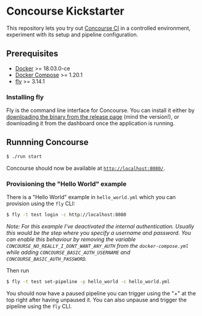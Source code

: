 # Concourse Kickstarter

This repository lets you try out [Concourse CI](https://concourse-ci.org) in a controlled environment, experiment with its setup and pipeline configuration.

## Prerequisites

- [Docker](https://www.docker.com) >= 18.03.0-ce
- [Docker Compose](https://github.com/docker/compose/) >= 1.20.1
- [fly](https://concourse.ci/fly-cli.html) >= 3.14.1

### Installing fly

Fly is the command line interface for Concourse. You can install it either by [downloading the binary from the release page](https://github.com/concourse/concourse/releases) (mind the version!), or downloading it from the dashboard once the application is running.

## Runnning Concourse

```sh
$ ./run start
```

Concourse should now be available at [`http://localhost:8080/`](http://localhost:8080).

### Provisioning the "Hello World" example

There is a "Hello World" example in `hello_world.yml` which you can provision using the `fly` CLI:

```sh
$ fly -t test login -c http://localhost:8080
```

_Note: For this example I've deactivated the internal authentication. Usually this would be the step where you specify a username and password. You can enable this behaviour by removing the variable `CONCOURSE_NO_REALLY_I_DONT_WANT_ANY_AUTH` from the `docker-compose.yml` while adding `CONCOURSE_BASIC_AUTH_USERNAME` and `CONCOURSE_BASIC_AUTH_PASSWORD`._

Then run

```sh
$ fly -t test set-pipeline -p hello_world -c hello_world.yml
```

You should now have a paused pipeline you can trigger using the "+" at the top right after having unpaused it. You can also unpause and trigger the pipeline using the `fly` CLI.
